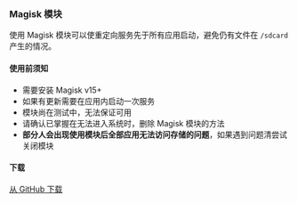 ### Magisk 模块

使用 Magisk 模块可以使重定向服务先于所有应用启动，避免仍有文件在 `/sdcard` 产生的情况。

#### 使用前须知

* 需要安装 Magisk v15+
* 如果有更新需要在应用内启动一次服务
* 模块尚在测试中，无法保证可用
* 请确认已掌握在无法进入系统时，删除 Magisk 模块的方法
* **部分人会出现使用模块后全部应用无法访问存储的问题**，如果遇到问题清尝试关闭模块

#### 下载

[从 GitHub 下载](https://github.com/RikkaApps/StorageRedirect-assets/raw/master/assets/magisk-module.zip)